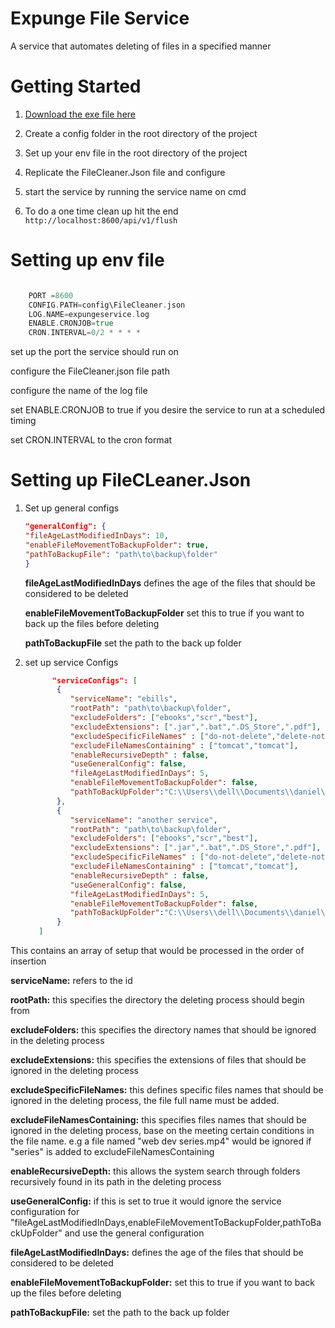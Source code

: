 # Expunge File Service
A service that automates deleting of files in a specified manner 

# Getting Started
1. [Download the exe file here](https://drive.google.com/file/d/1CRrB562xT-ZEb-2-1s5qvP5UiwgCsoVp/view?usp=sharing)

2. Create a config folder in the root directory of the project
   
3. Set up your env file in the root directory of the project
   
4. Replicate the FileCleaner.Json file and configure

5. start the service by running the service name on cmd

6. To do a one time clean up hit the end <code>http://localhost:8600/api/v1/flush</code>


# Setting up env file

```go

    PORT =8600
    CONFIG.PATH=config\FileCleaner.json
    LOG.NAME=expungeservice.log
    ENABLE.CRONJOB=true
    CRON.INTERVAL=0/2 * * * *

```

set up the port the service should run on

configure the FileCleaner.json file path

configure the name of the log file 

set ENABLE.CRONJOB to true if you desire the service to run at a scheduled timing

set CRON.INTERVAL to the cron format


# Setting up FileCLeaner.Json
1. Set up general configs
    ```json
   "generalConfig": {
   "fileAgeLastModifiedInDays": 10,
   "enableFileMovementToBackupFolder": true,
   "pathToBackupFile": "path\to\backup\folder"
   }
   ```
   
    **fileAgeLastModifiedInDays** defines the age of the files that should be considered to be deleted
   
    **enableFileMovementToBackupFolder** set this to true if you want to back up the files before deleting
   
    **pathToBackupFile** set the path to the back up folder
   
2. set up service Configs

     ```json
           "serviceConfigs": [
            {
               "serviceName": "ebills",
               "rootPath": "path\to\backup\folder",
               "excludeFolders": ["ebooks","scr","best"],
               "excludeExtensions": [".jar",".bat",".DS_Store",".pdf"],
               "excludeSpecificFileNames" : ["do-not-delete","delete-not","intermediate code generation part 1"],
               "excludeFileNamesContaining" : ["tomcat","tomcat"],
               "enableRecursiveDepth" : false,         
               "useGeneralConfig": false,
               "fileAgeLastModifiedInDays": 5,
               "enableFileMovementToBackupFolder": false,
               "pathToBackUpFolder":"C:\\Users\\dell\\Documents\\daniel\\backupForEbillService"
            },
            {
               "serviceName": "another service",
               "rootPath": "path\to\backup\folder",
               "excludeFolders": ["ebooks","scr","best"],
               "excludeExtensions": [".jar",".bat",".DS_Store",".pdf"],
               "excludeSpecificFileNames" : ["do-not-delete","delete-not","intermediate code generation part 1"],
               "excludeFileNamesContaining" : ["tomcat","tomcat"],
               "enableRecursiveDepth" : false,         
               "useGeneralConfig": false,
               "fileAgeLastModifiedInDays": 5,
               "enableFileMovementToBackupFolder": false,
               "pathToBackUpFolder":"C:\\Users\\dell\\Documents\\daniel\\backupForEbillService"
            }
        ] 
     ```

This contains an array of setup that would be processed in the order of insertion


**serviceName:** refers to the id 
   
**rootPath:** this specifies the directory the deleting process should begin from
    
**excludeFolders:** this specifies the directory names that should be ignored in the deleting process

**excludeExtensions:** this specifies the extensions of files that should be ignored in the deleting process
   
**excludeSpecificFileNames:** this defines specific files names that should be ignored in the deleting process, the file full name must be added. 

**excludeFileNamesContaining:** this specifies files names that should be ignored in the deleting process, base on the meeting certain conditions in the file name. 
   e.g a file named "web dev series.mp4" would be ignored if "series" is added to excludeFileNamesContaining

**enableRecursiveDepth:** this allows the system search through folders recursively found in its path in the deleting process

**useGeneralConfig:** if this is set to true it would ignore the service configuration for 
"fileAgeLastModifiedInDays,enableFileMovementToBackupFolder,pathToBackUpFolder" and use the general configuration

**fileAgeLastModifiedInDays:** defines the age of the files that should be considered to be deleted

**enableFileMovementToBackupFolder:** set this to true if you want to back up the files before deleting

**pathToBackupFile:** set the path to the back up folder
